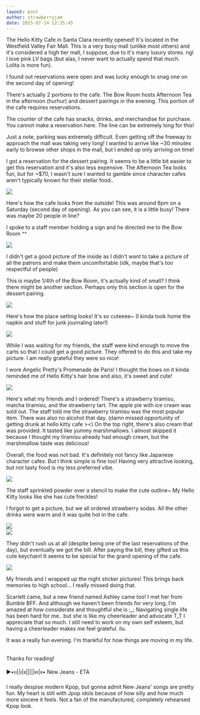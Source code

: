 ```yaml
---
layout: post
author: strawberryjam
date: 2025-07-14 12:35:45
---
```

<p>The Hello Kitty Cafe in Santa Clara recently opened! It's located in the Westfield Valley Fair Mall. This is a very busy mall (unlike most others) and it's considered a high tier mall, I suppose, due to it's many luxury stores. ngl I love pink LV bags (but alas, I never want to actually spend that much. Lolita is more fun).</p>
<p>I found out reservations were open and was lucky enough to snag one on the second day of opening!</p>
<p>There's actually 2 portions to the cafe. The Bow Room hosts Afternoon Tea in the afternoon (hurhur) and dessert pairings in the evening. This portion of the cafe requires reservations.</p>
<p>The counter of the cafe has snacks, drinks, and merchandise for purchase. You cannot make a reservation here. The line can be extremely long for this!</p>
<p>Just a note, parking was extremely difficult. Even getting off the freeway to approach the mall was taking very long! I wanted to arrive like ~30 minutes early to browse other shops in the mall, but I ended up only arriving on time!</p>
<p>I got a reservation for the dessert pairing. It seems to be a little bit easier to get this reservation and it's also less expensive. The Afternoon Tea looks fun, but for ~$70, I wasn't sure I wanted to gamble since character cafes aren't typically known for their stellar food..</p>



<table class="table">
<tr>
<img src="/assets/other_pics/hello_kitty/D6E090B8-84DA-4759-9B36-0AE28B941982.jpg" class="img-rounded img-responsive center-block" style="max-height: 55%; max-width: 55%;"><br>
<p>Here's how the cafe looks from the outside! This was around 6pm on a Saturday (second day of opening). As you can see, it is a little busy! There was maybe 20 people in line?</p>
<p>I spoke to a staff member holding a sign and he directed me to the Bow Room ^^</p>
<img src="/assets/other_pics/hello_kitty/E79E9537-3096-44EE-BFAB-828FBD4A8947.jpg" class="img-rounded img-responsive center-block" style="max-height: 55%; max-width: 55%;"><br>
<p>I didn't get a good picture of the inside as I didn't want to take a picture of all the patrons and make them uncomfortable (idk, maybe that's too respectful of people)</p>
<p>This is maybe 1/4th of the Bow Room, it's actually kind of small? I think there might be another section. Perhaps only this section is open for the dessert pairing.</p>
<img src="/assets/other_pics/hello_kitty/4C19E7B5-1C35-4B5B-B563-A544DCDB8E1A.jpg" class="img-rounded img-responsive center-block" style="max-height: 55%; max-width: 55%;"><br>
<p>Here's how the place setting looks! It's so cuteeee~ (I kinda took home the napkin and stuff for junk journaling later!)</p>
<img src="/assets/other_pics/hello_kitty/1C906394-1723-4E17-8EB3-2140615CBD4A.jpg" class="img-rounded img-responsive center-block" style="max-height: 55%; max-width: 55%;"><br>
<p>While I was waiting for my friends, the staff were kind enough to move the carts so that I could get a good picture. They offered to do this and take my picture. I am really grateful they were so nice!</p>
<p>I wore Angelic Pretty's Promenade de Paris! I thought the bows on it kinda reminded me of Hello Kitty's hair bow and also, it's sweet and cute!</p>
<img src="/assets/other_pics/hello_kitty/E0EED156-D507-4AFA-B1E8-3F9A2CD14026.jpg" class="img-rounded img-responsive center-block" style="max-height: 55%; max-width: 55%;"><br>
<p>Here's what my friends and I ordered! There's a strawberry tiramisu, matcha tiramisu, and the strawberry tart. The apple pie with ice cream was sold out. The staff told me the strawberry tiramisu was the most popular item. There was also no alcohol that day. (damn missed opportunity of getting drunk at hello kitty cafe ><)
On the top right, there's also cream that was provided. It tasted like yummy marshmallows. I almost skipped it because I thought my tiramisu already had enough cream, but the marshmallow taste was delicious!</p>
<p>Overall, the food was not bad. It's definitely not fancy like Japanese character cafes. But I think simple is fine too! Having very attractive looking, but not tasty food is my less preferred vibe.</p>
<img src="/assets/other_pics/hello_kitty/50BA45AC-9C16-4E2C-A364-611A42F964F4.jpg" class="img-rounded img-responsive center-block" style="max-height: 55%; max-width: 55%;"><br>
<p>The staff sprinkled powder over a stencil to make the cute outline~ My Hello Kitty looks like she has cute freckles!</p>
<p>I forgot to get a picture, but we all ordered strawberry sodas. All the other drinks were warm and it was quite hot in the cafe.</p>
<img src="/assets/other_pics/hello_kitty/3283CC71-802B-43DE-838A-AC4BBF840C86_1_201_a.jpg" class="img-rounded img-responsive center-block" style="max-height: 55%; max-width: 55%;"><br>
<img src="/assets/other_pics/hello_kitty/B829084F-67BC-4B9E-AD30-A7818D9404BE_1_201_a.jpg" class="img-rounded img-responsive center-block" style="max-height: 55%; max-width: 55%;"><br>
<p>They didn't rush us at all (despite being one of the last reservations of the day), but eventually we got the bill. After paying the bill, they gifted us this cute keychain! It seems to be special for the grand opening of the cafe.</p>
<img src="/assets/other_pics/hello_kitty/E5193F14-DE83-4F52-B447-17639B1E1D6A.jpg" class="img-rounded img-responsive center-block" style="max-height: 55%; max-width: 55%;"><br>
<p>My friends and I wrapped up the night sticker pictures! This brings back memories to high school... I really missed doing that.</p>
<p>Scarlett came, but a new friend named Ashley came too! I met her from Bumble BFF. And although we haven't been friends for very long, I'm amazed at how considerate and thoughtful she is ;_; Navigating single life has been hard for me.. but she is like my cheerleader and advocate T_T I appreciate that so much. I still need to work on my own self esteem, but having a cheerleader makes me feel grateful. ilu.</p>
<p>It was a really fun evening. I'm thankful for how things are moving in my life.</p>
</tr>
</table>
<p>Thanks for reading!</p>
<p>▶︎•၊၊||၊|။|||||။၊|။• New Jeans - ETA</p>
<p>I really despise modern Kpop, but gonna admit New Jeans' songs are pretty fun. My heart is still with Jpop idols because of how silly and how much more sincere it feels. Not a fan of the manufactured, completely rehearsed Kpop look.</p>
